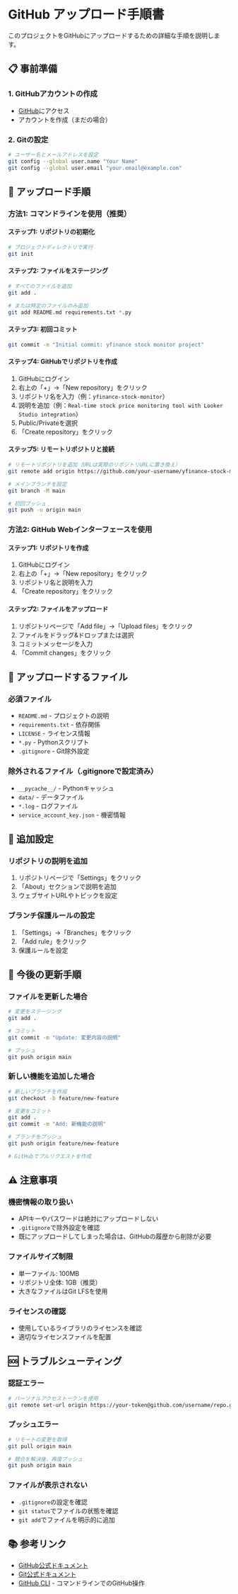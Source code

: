 # GitHub アップロード手順書

このプロジェクトをGitHubにアップロードするための詳細な手順を説明します。

## 📋 事前準備

### 1. GitHubアカウントの作成
- [GitHub](https://github.com/)にアクセス
- アカウントを作成（まだの場合）

### 2. Gitの設定
```bash
# ユーザー名とメールアドレスを設定
git config --global user.name "Your Name"
git config --global user.email "your.email@example.com"
```

## 🚀 アップロード手順

### 方法1: コマンドラインを使用（推奨）

#### ステップ1: リポジトリの初期化
```bash
# プロジェクトディレクトリで実行
git init
```

#### ステップ2: ファイルをステージング
```bash
# すべてのファイルを追加
git add .

# または特定のファイルのみ追加
git add README.md requirements.txt *.py
```

#### ステップ3: 初回コミット
```bash
git commit -m "Initial commit: yfinance stock monitor project"
```

#### ステップ4: GitHubでリポジトリを作成
1. GitHubにログイン
2. 右上の「+」→「New repository」をクリック
3. リポジトリ名を入力（例：`yfinance-stock-monitor`）
4. 説明を追加（例：`Real-time stock price monitoring tool with Looker Studio integration`）
5. Public/Privateを選択
6. 「Create repository」をクリック

#### ステップ5: リモートリポジトリと接続
```bash
# リモートリポジトリを追加（URLは実際のリポジトリURLに置き換え）
git remote add origin https://github.com/your-username/yfinance-stock-monitor.git

# メインブランチを設定
git branch -M main

# 初回プッシュ
git push -u origin main
```

### 方法2: GitHub Webインターフェースを使用

#### ステップ1: リポジトリを作成
1. GitHubにログイン
2. 右上の「+」→「New repository」をクリック
3. リポジトリ名と説明を入力
4. 「Create repository」をクリック

#### ステップ2: ファイルをアップロード
1. リポジトリページで「Add file」→「Upload files」をクリック
2. ファイルをドラッグ&ドロップまたは選択
3. コミットメッセージを入力
4. 「Commit changes」をクリック

## 📁 アップロードするファイル

### 必須ファイル
- `README.md` - プロジェクトの説明
- `requirements.txt` - 依存関係
- `LICENSE` - ライセンス情報
- `*.py` - Pythonスクリプト
- `.gitignore` - Git除外設定

### 除外されるファイル（.gitignoreで設定済み）
- `__pycache__/` - Pythonキャッシュ
- `data/` - データファイル
- `*.log` - ログファイル
- `service_account_key.json` - 機密情報

## 🔧 追加設定

### リポジトリの説明を追加
1. リポジトリページで「Settings」をクリック
2. 「About」セクションで説明を追加
3. ウェブサイトURLやトピックを設定

### ブランチ保護ルールの設定
1. 「Settings」→「Branches」をクリック
2. 「Add rule」をクリック
3. 保護ルールを設定

## 📝 今後の更新手順

### ファイルを更新した場合
```bash
# 変更をステージング
git add .

# コミット
git commit -m "Update: 変更内容の説明"

# プッシュ
git push origin main
```

### 新しい機能を追加した場合
```bash
# 新しいブランチを作成
git checkout -b feature/new-feature

# 変更をコミット
git add .
git commit -m "Add: 新機能の説明"

# ブランチをプッシュ
git push origin feature/new-feature

# GitHubでプルリクエストを作成
```

## ⚠️ 注意事項

### 機密情報の取り扱い
- APIキーやパスワードは絶対にアップロードしない
- `.gitignore`で除外設定を確認
- 既にアップロードしてしまった場合は、GitHubの履歴から削除が必要

### ファイルサイズ制限
- 単一ファイル: 100MB
- リポジトリ全体: 1GB（推奨）
- 大きなファイルはGit LFSを使用

### ライセンスの確認
- 使用しているライブラリのライセンスを確認
- 適切なライセンスファイルを配置

## 🆘 トラブルシューティング

### 認証エラー
```bash
# パーソナルアクセストークンを使用
git remote set-url origin https://your-token@github.com/username/repo.git
```

### プッシュエラー
```bash
# リモートの変更を取得
git pull origin main

# 競合を解決後、再度プッシュ
git push origin main
```

### ファイルが表示されない
- `.gitignore`の設定を確認
- `git status`でファイルの状態を確認
- `git add`でファイルを明示的に追加

## 📚 参考リンク

- [GitHub公式ドキュメント](https://docs.github.com/)
- [Git公式ドキュメント](https://git-scm.com/doc)
- [GitHub CLI](https://cli.github.com/) - コマンドラインでのGitHub操作
